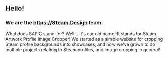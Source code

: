 ## Hello!
### We are the https://Steam.Design team.
What does SAPIC stand for? Well... It's our old name! It stands for Steam Artwork Profile Image Cropper!
We started as a simple website for cropping Steam profile backgrounds into showcases, and now we've grown to do multiple projects relating to Steam profiles, and image cropping in general!
